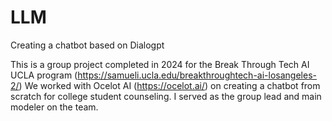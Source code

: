 # LLM
Creating a chatbot based on Dialogpt 

This is a group project completed in 2024 for the Break Through Tech AI UCLA program (https://samueli.ucla.edu/breakthroughtech-ai-losangeles-2/)
We worked with Ocelot AI (https://ocelot.ai/) on creating a chatbot from scratch for college student counseling.
I served as the group lead and main modeler on the team. 
